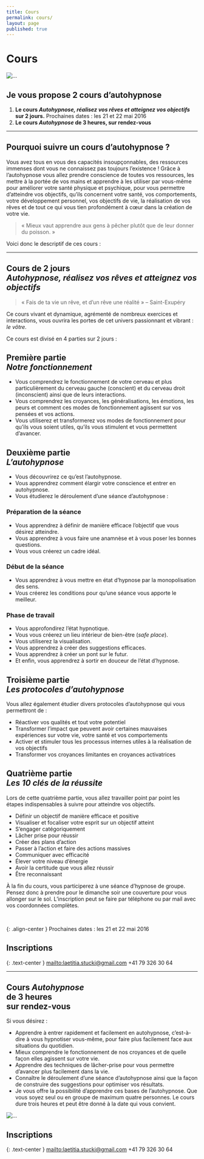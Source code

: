 ```yaml
---
title: Cours
permalink: cours/
layout: page
published: true
---
```



# Cours

![...](../images/laetitia-stucki-cours.jpg)

## Je vous propose 2 cours d’autohypnose

1. **Le cours *Autohypnose, réalisez vos rêves et atteignez vos objectifs* sur 2 jours.** <span class="brun">Prochaines dates : les 21 et 22 mai 2016</span>
2. **Le cours *Autohypnose* de 3 heures, sur rendez-vous**

<hr/>

## Pourquoi suivre un cours d’autohypnose ?

Vous avez tous en vous des capacités insoupçonnables, des ressources immenses dont vous ne connaissez pas toujours l’existence ! Grâce à l’autohypnose vous allez prendre conscience de toutes vos ressources, les mettre à la portée de vos mains et apprendre à les utiliser par vous-même pour améliorer votre santé physique et psychique, pour vous permettre d’atteindre vos objectifs, qu’ils concernent votre santé, vos comportements, votre développement personnel, vos objectifs de vie, la réalisation de vos rêves et de tout ce qui vous tien profondément à cœur dans la création de votre vie.

> « Mieux vaut apprendre aux gens à pêcher plutôt que de leur donner du poisson. »

Voici donc le descriptif de ces cours :

<hr/>

## Cours de 2 jours<br/>*Autohypnose, réalisez vos rêves et atteignez vos objectifs*

> « Fais de ta vie un rêve, et d’un rêve une réalité » – Saint-Exupéry

Ce cours vivant et dynamique, agrémenté de nombreux exercices et interactions, vous ouvrira les portes de cet univers passionnant et vibrant : *le vôtre*.

Ce cours est divisé en 4 parties sur 2 jours :

## Première partie<br/>*Notre fonctionnement*

- Vous comprendrez le fonctionnement de votre cerveau et plus particulièrement du cerveau gauche (conscient) et du cerveau droit (inconscient) ainsi que de leurs interactions.
- Vous comprendrez les croyances, les généralisations, les émotions, les peurs et comment ces modes de fonctionnement agissent sur vos pensées et vos actions.
- Vous utiliserez et transformerez vos modes de fonctionnement pour qu’ils vous soient utiles, qu’ils vous stimulent et vous permettent d’avancer.

## Deuxième partie<br/>*L’autohypnose*

- Vous découvrirez ce qu’est l’autohypnose.
- Vous apprendrez comment élargir votre conscience et entrer en autohypnose.
- Vous étudierez le déroulement d’une séance d’autohypnose :

### Préparation de la séance

- Vous apprendrez à définir de manière efficace l’objectif que vous désirez atteindre.
- Vous apprendrez à vous faire une anamnèse et à vous poser les bonnes questions.
- Vous vous créerez un cadre idéal.

### Début de la séance

- Vous apprendrez à vous mettre en état d’hypnose par la monopolisation des sens.
- Vous créerez les conditions pour qu’une séance vous apporte le meilleur.

### Phase de travail

- Vous approfondirez l’état hypnotique.
- Vous vous créerez un lieu intérieur de bien-être (*safe place*).
- Vous utiliserez la visualisation.
- Vous apprendrez à créer des suggestions efficaces.
- Vous apprendrez à créer un pont sur le futur.
- Et enfin, vous apprendrez à sortir en douceur de l’état d’hypnose.

## Troisième partie<br/>*Les protocoles d’autohypnose*

Vous allez également étudier divers protocoles d’autohypnose qui vous permettront de :

- Réactiver vos qualités et tout votre potentiel
- Transformer l’impact que peuvent avoir certaines mauvaises expériences sur votre vie, votre santé et vos comportements
- Activer et stimuler tous les processus internes utiles à la réalisation de vos objectifs
- Transformer vos croyances limitantes en croyances activatrices

## Quatrième partie<br/>*Les 10 clés de la réussite*

Lors de cette quatrième partie, vous allez travailler point par point les étapes indispensables à suivre pour atteindre vos objectifs.

- Définir un objectif de manière efficace et positive
- Visualiser et focaliser votre esprit sur un objectif atteint
- S’engager catégoriquement
- Lâcher prise pour réussir
- Créer des plans d’action
- Passer à l’action et faire des actions massives
- Communiquer avec efficacité
- Élever votre niveau d’énergie
- Avoir la certitude que vous allez réussir
- Être reconnaissant

À la fin du cours, vous participerez à une séance d’hypnose de groupe. Pensez donc à prendre pour le dimanche soir une couverture pour vous allonger sur le sol. L’inscription peut se faire par téléphone ou par mail avec vos coordonnées complètes.

&nbsp;

{: .align-center }
<span class="brun">Prochaines dates : les 21 et 22 mai 2016</span>

## Inscriptions

{: .text-center }
<mailto:laetitia.stucki@gmail.com>
<i class="fa fa-mobile"></i> +41 79 326 30 64

<hr style="page-break-after:always;"/>

## Cours *Autohypnose*<br/>de 3 heures<br/>sur rendez-vous

Si vous désirez :

- Apprendre à entrer rapidement et facilement en autohypnose, c’est-à-dire à vous hypnotiser vous-même, pour faire plus facilement face aux situations du quotidien.
- Mieux comprendre le fonctionnement de nos croyances et de quelle façon elles agissent sur votre vie.
- Apprendre des techniques de lâcher-prise pour vous permettre d’avancer plus facilement dans la vie.
- Connaître le déroulement d’une séance d’autohypnose ainsi que la façon de construire des suggestions pour optimiser vos résultats.
- Je vous offre la possibilité d’apprendre ces bases de l’autohypnose. Que vous soyez seul ou en groupe de maximum quatre personnes. Le cours dure trois heures et peut être donné à la date qui vous convient.

![...](../images/laetitia-stucki-hypnose-007.jpg)

## Inscriptions

{: .text-center }
<mailto:laetitia.stucki@gmail.com>
<i class="fa fa-mobile"></i> +41 79 326 30 64

